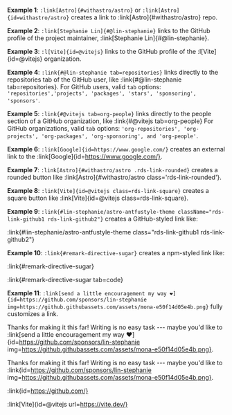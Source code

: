**Example 1**: `:link[Astro]{#withastro/astro}` or `:link[Astro]{id=withastro/astro}` creates a link to :link[Astro]{#withastro/astro} repo.

**Example 2**: `:link[Stephanie Lin]{#@lin-stephanie}` links to the GitHub profile of the project maintainer, :link[Stephanie Lin]{#@lin-stephanie}.

**Example 3**: `:l[Vite]{id=@vitejs}` links to the GitHub profile of the :l[Vite]{id=@vitejs} organization.

**Example 4**: `:link{#@lin-stephanie tab=repositories}` links directly to the repositories tab of the GitHub user, like :link{#@lin-stephanie tab=repositories}. For GitHub users, valid `tab` options: `'repositories','projects', 'packages', 'stars', 'sponsoring', 'sponsors'`.

**Example 5**: `:link{#@vitejs tab=org-people}` links directly to the people section of a GitHub organization, like :link{#@vitejs tab=org-people} For GitHub organizations, valid `tab` options: `'org-repositories', 'org-projects', 'org-packages', 'org-sponsoring', and 'org-people'`.

**Example 6**: `:link[Google]{id=https://www.google.com/}` creates an external link to the :link[Google]{id=https://www.google.com/}.

**Example 7**: `:link[Astro]{#withastro/astro .rds-link-rounded}` creates a rounded button like :link[Astro]{#withastro/astro class='rds-link-rounded'}.

**Example 8**: `:link[Vite]{id=@vitejs class=rds-link-square}` creates a square button like :link[Vite]{id=@vitejs class=rds-link-square}.

**Example 9**: `:link{#lin-stephanie/astro-antfustyle-theme className="rds-link-github1 rds-link-github2"}` creates a GitHub-styled link like:

:link{#lin-stephanie/astro-antfustyle-theme class="rds-link-github1 rds-link-github2"}

**Example 10**: `:link{#remark-directive-sugar}` creates a npm-styled link like:

:link{#remark-directive-sugar}

:link{#remark-directive-sugar tab=code}

**Example 11**: `:link[send a little encouragement my way ❤️]{id=https://github.com/sponsors/lin-stephanie img=https://github.githubassets.com/assets/mona-e50f14d05e4b.png}` fully customizes a link.

Thanks for making it this far! Writing is no easy task --- maybe you'd like to :link[send a little encouragement my way ❤️]{id=https://github.com/sponsors/lin-stephanie img=https://github.githubassets.com/assets/mona-e50f14d05e4b.png}.

Thanks for making it this far! Writing is no easy task --- maybe you'd like to :link{id=https://github.com/sponsors/lin-stephanie img=https://github.githubassets.com/assets/mona-e50f14d05e4b.png}.

:link{id=https://github.com/}

:link[Vite]{id=@vitejs url=https://vite.dev/}

